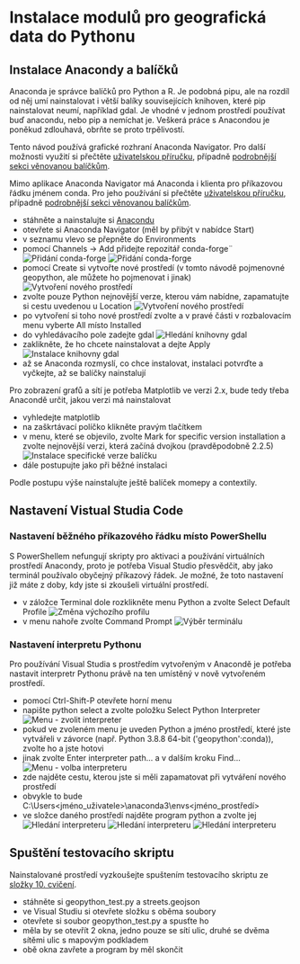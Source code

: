 # Instalace modulů pro geografická data do Pythonu

## Instalace Anacondy a balíčků
Anaconda je správce balíčků pro Python a R. Je podobná pipu, ale na rozdíl od něj umí nainstalovat i větší balíky souvisejících knihoven, které pip nainstalovat neumí, například gdal. Je vhodné v jednom prostředí používat buď anacondu, nebo pip a nemíchat je. Veškerá práce s Anacondou je poněkud zdlouhavá, obrňte se proto trpělivostí.

Tento návod používá grafické rozhraní Anaconda Navigator. Pro další možnosti využití si přečtěte [uživatelskou příručku](https://docs.anaconda.com/anaconda/navigator/), případně [podrobnější sekci věnovanou balíčkům](https://docs.anaconda.com/anaconda/navigator/tutorials/manage-packages/).

Mimo aplikace Anaconda Navigator má Anaconda i klienta pro příkazovou řádku jménem conda. Pro jeho používání si přečtěte [uživatelskou příručku](https://conda.io/projects/conda/en/latest/user-guide/getting-started.html), případně [podrobnější sekci věnovanou balíčkům](https://conda.io/projects/conda/en/latest/user-guide/tasks/manage-pkgs.html).

  - stáhněte a nainstalujte si [Anacondu](https://www.anaconda.com/products/individual)
  - otevřete si Anaconda Navigator (měl by přibýt v nabídce Start)
  - v seznamu vlevo se přepněte do Environments
  - pomocí Channels -> Add přidejte repozitář conda-forge¨
  ![Přidání conda-forge](media/anaconda1.png)
  ![Přidání conda-forge](media/anaconda2.png)
  - pomocí Create si vytvořte nové prostředí (v tomto návodě pojmenovné geopython, ale můžete ho pojmenovat i jinak)
  ![Vytvoření nového prostředí](media/anaconda3.png)
  - zvolte pouze Python nejnovější verze, kterou vám nabídne, zapamatujte si cestu uvedenou u Location
  ![Vytvoření nového prostředí](media/anaconda4.png)
  - po vytvoření si toho nové prostředí zvolte a v pravé části v rozbalovacím menu vyberte All místo Installed
  - do vyhledávacího pole zadejte gdal
  ![Hledání knihovny gdal](media/anaconda5.png)
  - zaklikněte, že ho chcete nainstalovat a dejte Apply
  ![Instalace knihovny gdal](media/anaconda6.png)
  - až se Anaconda rozmyslí, co chce instalovat, instalaci potvrďte a vyčkejte, až se balíčky nainstalují
 
 Pro zobrazení grafů a sítí je potřeba Matplotlib ve verzi 2.x, bude tedy třeba Anacondě určit, jakou verzi má nainstalovat
  - vyhledejte matplotlib
  - na zaškrtávací políčko klikněte pravým tlačítkem
  - v menu, které se objevilo, zvolte Mark for specific version installation a zvolte nejnovější verzi, která začíná dvojkou (pravděpodobně 2.2.5)
  ![Instalace specifické verze balíčku](media/anaconda7.png)
  - dále postupujte jako při běžné instalaci

Podle postupu výše nainstalujte ještě balíček momepy a contextily.

## Nastavení Vistual Studia Code

### Nastavení běžného příkazového řádku místo PowerShellu
S PowerShellem nefungují skripty pro aktivaci a používání virtuálních prostředí Anacondy, proto je potřeba Visual Studio přesvědčit, aby jako terminál používalo obyčejný příkazový řádek. Je možné, že toto nastavení již máte z doby, kdy jste si zkoušeli virtuální prostředí.

  - v záložce Terminal dole rozklikněte menu Python a zvolte Select Default Profile
  ![Změna výchozího profilu](media/vs1.png)
  - v menu nahoře zvolte Command Prompt
  ![Výběr terminálu](media/vs1a.png)

### Nastavení interpretu Pythonu
Pro používání Visual Studia s prostředím vytvořeným v Anacondě je potřeba nastavit interpretr Pythonu právě na ten umístěný v nově vytvořeném prostředí.

  - pomocí Ctrl-Shift-P otevřete horní menu
  - napište python select a zvolte položku Select Python Interpreter
  ![Menu - zvolit interpreter](media/vs2.png)
  - pokud ve zvoleném menu je uveden Python a jméno prostředí, které jste vytvářeli v závorce (např. Python 3.8.8 64-bit ('geopython':conda)), zvolte ho a jste hotovi
  - jinak zvolte Enter interpreter path... a v dalším kroku Find...
  ![Menu - volba interpreteru](media/vs3.png)
  - zde najděte cestu, kterou jste si měli zapamatovat při vytváření nového prostředí
  - obvykle to bude C:\Users\<jméno_uživatele>\anaconda3\envs\<jméno_prostředí>
  - ve složce daného prostředí najděte program python a zvolte jej
  ![Hledání interpreteru](media/vs4.png)
  ![Hledání interpreteru](media/vs5.png)
  ![Hledání interpreteru](media/vs6.png)

## Spuštění testovacího skriptu
Nainstalované prostředí vyzkoušejte spuštením testovacího skriptu ze [složky 10. cvičení](https://github.com/xtompok/prg2_20/tree/main/cv10).

  - stáhněte si geopython_test.py a streets.geojson
  - ve Visual Studiu si otevřete složku s oběma soubory
  - otevřete si soubor geopython_test.py a spusťte ho
  - měla by se otevřít 2 okna, jedno pouze se sítí ulic, druhé se dvěma sítěmi ulic s mapovým podkladem
  - obě okna zavřete a program by měl skončit


